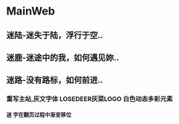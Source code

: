 # MainWeb
## 迷陆-迷失于陆，浮行于空..
## 迷鹿-迷途中的我，如何遇见妳..
## 迷路-没有路标，如何前进..


### 重写主站,灰文字体 LOSEDEER灰菜LOGO 白色动态多彩元素


#### 迷  字在翻页过程中渐变移位 
